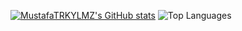 [![MustafaTRKYLMZ's GitHub stats](https://github-readme-stats.vercel.app/api?username=MustafaTRKYLMZ&private=true&show_icons=true&hide=stars&theme=vue)](https://github.com/MustafaTRKYLMZ/MustafaTRKYLMZ)
![Top Languages](https://github-readme-stats.vercel.app/api/top-langs/?username=MustafaTRKYLMZ&count_private=true&layout=compact&show_icons=true&theme=vue)
